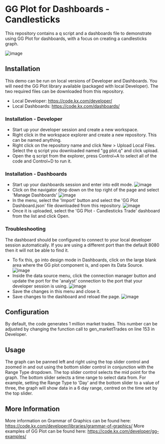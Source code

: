 # GG Plot for Dashboards - Candlesticks
This repository contains a q script and a dashboards file to demonstrate using GG Plot for dashboards, with a focus on creating a candlesticks graph.

 ![image](https://user-images.githubusercontent.com/90591113/133034719-69a426f5-4042-4ec0-8212-3a553a7767b8.png)

## Installation
This demo can be run on local versions of Developer and Dashboards. You will need the GG Plot library available (packaged with local Developer). The two required files can be downloaded from this repository.
* Local Developer: https://code.kx.com/developer/
* Local Dashboards: https://code.kx.com/dashboards/
### Installation - Developer
* Start up your developer session and create a new workspace. 
* Right click in the workspace explorer and create a new repository. This can be named anything.
* Right click on the repository name and click New > Upload Local Files. Select the q script you downloaded named "gg plot.q" and click upload.
* Open the q script from the explorer, press Control+A to select all of the code and Control+D to run it.
### Installation - Dashboards
* Start up your dashboards session and enter into edit mode. 
![image](https://user-images.githubusercontent.com/90591113/133036511-b02b0040-2cf5-44e5-9dd7-b6c01b443e27.png)
* Click on the navigator drop down on the top right of the page and select 'Manage Dashboards'
![image](https://user-images.githubusercontent.com/90591113/133036693-9d5c6b57-7364-4075-bff9-3fbb13c633c9.png)
* In the menu, select the 'Import' button and select the 'GG Plot Dashboard.json' file downloaded from this repository.
![image](https://user-images.githubusercontent.com/90591113/133037068-20b54917-e4f2-4766-8755-7cd32c5b282b.png)
* Once it is uploaded, select the 'GG Plot - Candlesticks Trade' dashboard from the list and click Open.
### Troubleshooting
The dashboard should be configured to connect to your local developer session automatically. If you are using a different port than the default 8080 then it will not be able to find it.
* To fix this, go into design mode in Dashboards, click on the large blank area where the GG plot component is, and open its Data Source.
![image](https://user-images.githubusercontent.com/90591113/133037597-5cd7fc37-d58e-4fcf-9cbc-bda4f0833fea.png)
* Inside the data source menu, click the connection manager button and update the port for the 'analyst' connection to the port that your developer session is using.
![image](https://user-images.githubusercontent.com/90591113/133038016-816dfed5-2043-401f-9526-25deefe966db.png)
* Save the changes in this menu and close it.
* Save changes to the dashboard and reload the page.
![image](https://user-images.githubusercontent.com/90591113/133038289-cc1a1599-ad03-4151-86f2-91084e9f1591.png)
## Configuration
By default, the code generates 1 million market trades. This number can be adjusted by changing the function call to gen_marketTrades on line 153 in Developer.
## Usage
The graph can be panned left and right using the top slider control and zoomed in and out using the bottom slider control in conjunction with the Range Type dropdown.
The top slider control selects the mid point for the graph. The bottom slider selects a time range to select data from. For example, setting the Range Type to 'Day' and the bottom slider to a value of three, the graph will show data in a 6 day range, centred on the time set by the top slider.
## More Information
More information on Grammar of Graphics can be found here: https://code.kx.com/developer/libraries/grammar-of-graphics/
More examples of GG Plot can be found here: https://code.kx.com/developer/gg-examples/
